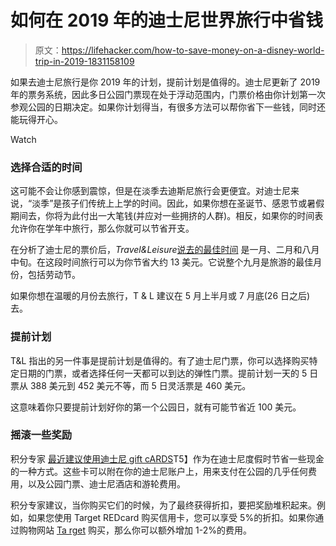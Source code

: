# 如何在 2019 年的迪士尼世界旅行中省钱

> 原文：<https://lifehacker.com/how-to-save-money-on-a-disney-world-trip-in-2019-1831158109>

如果去迪士尼旅行是你 2019 年的计划，提前计划是值得的。迪士尼更新了 2019 年的票务系统，因此多日公园门票现在处于浮动范围内，门票价格由你计划第一次参观公园的日期决定。如果你计划得当，有很多方法可以帮你省下一些钱，同时还能玩得开心。

Watch

### 选择合适的时间

这可能不会让你感到震惊，但是在淡季去迪斯尼旅行会更便宜。对迪士尼来说，“淡季”是孩子们传统上上学的时间。因此，如果你想在圣诞节、感恩节或暑假期间去，你将为此付出一大笔钱(并应对一些拥挤的人群)。相反，如果你的时间表允许你在学年中旅行，那么你就可以节省开支。

在分析了迪士尼的票价后，*Travel&Leisure*[说去的最佳时间](https://www.travelandleisure.com/trip-ideas/disney-vacations/disney-world-ticket-prices-2019) 是一月、二月和八月中旬。在这段时间旅行可以为你节省大约 13 美元。它说整个九月是旅游的最佳月份，包括劳动节。

如果你想在温暖的月份去旅行，T & L 建议在 5 月上半月或 7 月底(26 日之后)去。

### 提前计划

T&L 指出的另一件事是提前计划是值得的。有了迪士尼门票，你可以选择购买特定日期的门票，或者选择任何一天都可以到达的弹性门票。提前计划一天的 5 日票从 388 美元到 452 美元不等，而 5 日灵活票是 460 美元。

这意味着你只要提前计划好你的第一个公园日，就有可能节省近 100 美元。

### 摇滚一些奖励

积分专家 [最近建议使用迪士尼 gift cARDS](https://thepointsguy.com/guide/how-to-buy-discounted-disney-gift-cards/?utm_term=editorial&utm_medium=social&utm_source=TWITTER&utm_campaign=100000283516778)T5】作为在迪士尼度假时节省一些现金的一种方式。这些卡可以附在你的迪士尼账户上，用来支付在公园的几乎任何费用，以及公园门票、迪士尼酒店和游轮费用。

积分专家建议，当你购买它们的时候，为了最终获得折扣，要把奖励堆积起来。例如，如果您使用 Target REDcard 购买信用卡，您可以享受 5%的折扣。如果你通过购物网站 [Ta rget](http://target.com) 购买，那么你可以额外增加 1-2%的费用。